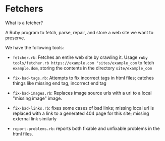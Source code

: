 # Fetchers

What is a fetcher?

A Ruby program to fetch, parse, repair, and store a web site we want to preserve.

We have the following tools:

- `fetcher.rb`: Fetches an entire web site by crawling it. Usage `ruby tools/fetcher.rb https://example.com "sites/example_com` to fetch `example.dom`, storing the contents in the directory `site/example_com`

- `fix-bad-tags.rb`: Attempts to fix incorrect tags in html files; catches things like missing end tag, incorrect end tag

- `fix-bad-images.rb`: Replaces image source urls with a url to a local "missing image" image.

- `fix-bad-links.rb`: fixes some cases of bad links; missing local url is replaced with a link to a generated 404 page for this site; missing external link similarly

- `report-problems.rb`: reports both fixable and unfixable problems in the html files.